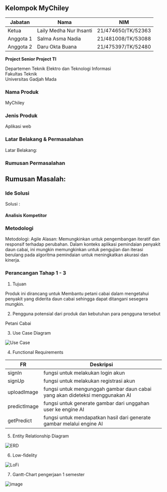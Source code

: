 ## Kelompok MyChiley

| Jabatan | Nama | NIM |
| --- | --- | --- |
| Ketua | Laily Medha Nur Ihsanti | 21/474650/TK/52363 |
| Anggota 1 | Salma Asma Nadia | 21/481008/TK/53088 |
| Anggota 2 | Daru Okta Buana | 21/475397/TK/52480 |

**Project Senior Project TI**

Departemen Teknik Elektro dan Teknologi Informasi<br>
Fakultas Teknik<br>
Universitas Gadjah Mada

### Nama Produk
MyChiley

### Jenis Produk
Aplikasi web

### Latar Belakang & Permasalahan
Latar Belakang: 

### Rumusan Permasalahan
Rumusan Masalah: 
- 


### Ide Solusi
Solusi : 

#### Analisis Kompetitor



### Metodologi
Metodologi: Agile
Alasan: Memungkinkan untuk pengembangan iteratif dan responsif terhadap perubahan. Dalam konteks aplikasi pemindaian penyakit daun cabai, ini mungkin memungkinkan untuk pengujian dan iterasi berulang pada algoritma pemindaian untuk meningkatkan akurasi dan kinerja.


### Perancangan Tahap 1 - 3
1. Tujuan

Produk ini dirancang untuk Membantu petani cabai dalam mengetahui penyakit yang diderita daun cabai sehingga dapat ditangani  sesegera mungkin.

2. Pengguna potensial dari produk dan kebutuhan para pengguna tersebut

Petani Cabai


3. Use Case Diagram

![Use Case](https://github.com/salmaasmanadia/MyChiley/assets/93851258/edb7d6d2-1ec9-4004-a170-d22bece8b8bd)

4. Functional Requirements

| FR | Deskripsi |
| --- | --- |
| signIn | fungsi untuk melakukan login akun |
| signUp | fungsi untuk melakukan registrasi akun |
| uploadImage | fungsi untuk mengunggah gambar daun cabai yang akan dideteksi menggunakan AI|
| predictImage | fungsi untuk generate gambar dari unggahan user ke engine AI |
| getPredict | fungsi untuk mendapatkan hasil dari generate gambar melalui engine AI|


5. Entity Relationship Diagram

![ERD](https://github.com/salmaasmanadia/MyChiley/assets/93851258/fab1a97f-25bd-4d6c-8582-e7b0e24b41a3)

6. Low-fidelity

![LoFi](https://github.com/salmaasmanadia/MyChiley/assets/93851258/2cb8f54b-9f99-4b81-80f2-799ba5c159df)

7. Gantt-Chart pengerjaan 1 semester

![image](https://github.com/salmaasmanadia/MyChiley/assets/93851258/3650cd67-c6fa-4b32-a38b-c09259e198ff)





